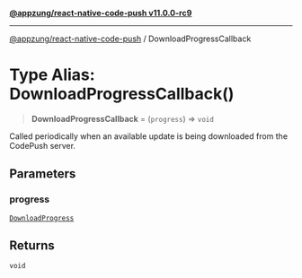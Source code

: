 [**@appzung/react-native-code-push v11.0.0-rc9**](../README.md)

---

[@appzung/react-native-code-push](../README.md) / DownloadProgressCallback

# Type Alias: DownloadProgressCallback()

> **DownloadProgressCallback** = (`progress`) => `void`

Called periodically when an available update is being downloaded from the CodePush server.

## Parameters

### progress

[`DownloadProgress`](../interfaces/DownloadProgress.md)

## Returns

`void`
